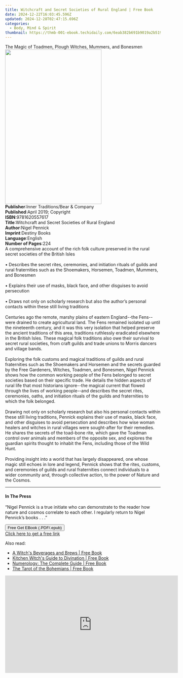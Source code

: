```yaml
---
title: Witchcraft and Secret Societies of Rural England | Free Book
date: 2024-12-22T16:03:45.596Z
updated: 2024-12-28T02:47:15.696Z
categories:
  - Body, Mind & Spirit
thumbnail: https://thmb-001-ebook.techidaily.com/6eab382b691b9019a2b519bd5efe72ded27c406ae1112debcad8d5e46edb2254.jpg
---
```

<main id="book-container">
  <div class="flex flex-col">
    <div class="book-brief flex-1 py-6 px-4 sm:p-6 md:py-10 md:px-8">
      <!-- brief-->
      <div class="book-brief-main">
        The Magic of Toadmen, Plough Witches, Mummers, and Bonesmen
      </div>
    </div>
    <div
      class="book-meta-info flex-1 grid gap-4 col-start-1 col-end-3 row-start-1 sm:mb-6 sm:grid-cols-4 lg:gap-6 lg:col-start-2 lg:row-end-6 lg:row-span-6 lg:mb-0"
    >
      <div
        class="book-meta-info-left place-content-center mt-4 p-4 text-sm leading-6 col-start-2 col-span-2 dark:text-slate-400"
      >
        <img
          class="w-full h-500 object-cover rounded-lg sm:h-255 sm:col-span-2 lg:col-span-full"
          src="https://img-001-ebook.techidaily.com/adb51e14a30dfeef578813456e1990a0fc8cae6e5dbad49501807fe6427ca65b.jpg"
          alt=""
          width="312"
          height="500"
        />
      </div>
      <div
        class="book-meta-info-right mt-2 col-start-1 row-start-2 col-span-3 self-center"
      >
        <!-- meta data  -->
        <div class="flex flex-col px-4 md:px-8">
          <div class="flex-1">
            <strong>Publisher</strong>:<span class="px-2"
              >Inner Traditions/Bear &amp; Company</span
            >
          </div>
          <div class="flex-1">
            <strong>Published</strong>:<span class="px-2"
              >April 2019; Copyright</span
            >
          </div>
          <div class="flex-1">
            <strong>ISBN</strong>:<span class="px-2">9781620557617</span>
          </div>
          <div class="flex-1">
            <strong>Title</strong>:<span class="px-2"
              >Witchcraft and Secret Societies of Rural England</span
            >
          </div>
          <div class="flex-1">
            <strong>Author</strong>:<span class="px-2">Nigel Pennick</span>
          </div>
          <div class="flex-1">
            <strong>Imprint</strong>:<span class="px-2">Destiny Books</span>
          </div>
          <div class="flex-1">
            <strong>Language</strong>:<span class="px-2">English</span>
          </div>
          <div class="flex-1">
            <strong>Number of Pages</strong>:<span class="px-2">224</span>
          </div>
        </div>
      </div>
    </div>
    <div class="book-description flex-1 py-6 px-4 sm:p-6 md:py-10 md:px-8">
      <div class="book-description-main">
        <div accordion-content="" id="description">
          A comprehensive account of the rich folk culture preserved in the
          rural secret societies of the British Isles <br /><br />• Describes
          the secret rites, ceremonies, and initiation rituals of guilds and
          rural fraternities such as the Shoemakers, Horsemen, Toadmen, Mummers,
          and Bonesmen <br /><br />• Explains their use of masks, black face,
          and other disguises to avoid persecution <br /><br />• Draws not only
          on scholarly research but also the author’s personal contacts within
          these still living traditions <br /><br />Centuries ago the remote,
          marshy plains of eastern England--the Fens--were drained to create
          agricultural land. The Fens remained isolated up until the nineteenth
          century, and it was this very isolation that helped preserve the
          ancient traditions of this area, traditions ruthlessly eradicated
          elsewhere in the British Isles. These magical folk traditions also owe
          their survival to secret rural societies, from craft guilds and trade
          unions to Morris dancers and village bands. <br /><br />Exploring the
          folk customs and magical traditions of guilds and rural fraternities
          such as the Shoemakers and Horsemen and the secrets guarded by the
          Free Gardeners, Witches, Toadmen, and Bonesmen, Nigel Pennick shows
          how the common working people of the Fens belonged to secret societies
          based on their specific trade. He details the hidden aspects of rural
          life that most historians ignore--the magical current that flowed
          through the lives of working people--and describes the secret rites,
          ceremonies, oaths, and initiation rituals of the guilds and
          fraternities to which the folk belonged. <br /><br />Drawing not only
          on scholarly research but also his personal contacts within these
          still living traditions, Pennick explains their use of masks, black
          face, and other disguises to avoid persecution and describes how wise
          woman healers and witches in rural villages were sought-after for
          their remedies. He shares the secrets of the toad-bone rite, which
          gave the Toadman control over animals and members of the opposite sex,
          and explores the guardian spirits thought to inhabit the Fens,
          including those of the Wild Hunt. <br /><br />Providing insight into a
          world that has largely disappeared, one whose magic still echoes in
          lore and legend, Pennick shows that the rites, customs, and ceremonies
          of guilds and rural fraternities connect individuals to a wider
          community and, through collective action, to the power of Nature and
          the Cosmos.
        </div>
        <div class="accordion-fader"></div>
      </div>
    </div>
    <div class="book-excerpts flex-1 py-6 px-4 sm:p-6 md:py-10 md:px-8">
      <!-- excerpts-->
      <div class="book-excerpts-main">
        <hr />
        <h4 class="placeholder placeholder-heading">
          <span>In The Press</span>
        </h4>
        <p>
          “Nigel Pennick is a true initiate who can demonstrate to the reader
          how nature and cosmos correlate to each other. I regularly return to
          Nigel Pennick’s books . . .”
        </p>
      </div>
    </div>
    <div
      class="book-about-author flex-1 py-6 px-4 sm:p-6 md:py-10 md:px-8"
    ></div>
    <div class="book-free-get flex-1 py-6 px-4 sm:p-6 md:py-10 md:px-8">
      <button
        id="btn-free-get"
        class="bg-blue-500 hover:bg-blue-700 text-white font-bold py-2 px-4 rounded"
      >
        Free Get EBook (.PDF/.epub)
      </button>
      <div id="countdown-display" class="px-2 text-lg mt-2"></div>
      <a
        id="free-link"
        class="hidden bg-blue-500 hover:bg-blue-700 text-white font-bold py-2 px-4 rounded"
        href="https://www.ebooks.com/en-us/book/96393664/witchcraft-and-secret-societies-of-rural-england/nigel-pennick/"
        target="_blank"
        >Click here to get a free link</a
      >
    </div>
    <script>
      let countdownTime = 0;
      let countdownInterval = null;
      document
        .getElementById('btn-free-get')
        .addEventListener('click', startCountdown);
      function startCountdown() {
        countdownTime = new Date().getTime() + 60000 * 3;
        countdownInterval = setInterval(updateCountdown, 1000);
        document.getElementById('btn-free-get').disabled = true;
        document
          .getElementById('btn-free-get')
          .classList.add('bg-gray-500', 'cursor-not-allowed');
      }
      function updateCountdown() {
        let currentTime = new Date().getTime();
        let timeLeft = countdownTime - currentTime;
        let secondsLeft = Math.floor(timeLeft / 1000);
        document.getElementById('countdown-display').innerHTML =
          `Remaining time: ${secondsLeft} seconds.`;
        if (secondsLeft <= 0) {
          clearInterval(countdownInterval);
          document.getElementById('btn-free-get').classList.add('hidden');
          document.getElementById('free-link').classList.remove('hidden');
          document.getElementById('countdown-display').innerHTML = '';
        }
      }
    </script>
  </div>
</main>

<ins class="adsbygoogle"
      style="display:block"
      data-ad-client="ca-pub-7571918770474297"
      data-ad-slot="8358498916"
      data-ad-format="auto"
      data-full-width-responsive="true"></ins>
    

<span class="atpl-alsoreadstyle">Also read:</span>
<div><ul>
<li><a href="https://novels-ebooks.techidaily.com/209715904-9781632658067-a-witchs-beverages-and-brews/"><u>A Witch's Beverages and Brews | Free Book</u></a></li>
<li><a href="https://novels-ebooks.techidaily.com/209704925-9781632658203-kitchen-witchs-guide-to-divination/"><u>Kitchen Witch's Guide to Divination | Free Book</u></a></li>
<li><a href="https://novels-ebooks.techidaily.com/209715906-9781601635853-numerology-the-complete-guide/"><u>Numerology: The Complete Guide | Free Book</u></a></li>
<li><a href="https://novels-ebooks.techidaily.com/209704100-9780486840871-the-tarot-of-the-bohemians/"><u>The Tarot of the Bohemians | Free Book</u></a></li>
</ul></div>

<!-- affiliate ads begin -->
<iframe width="560" height="315" src="https://www.youtube.com/embed/S3Th6oa_isA?si=TTQ013BB9beUM4x6" title="YouTube video player" frameborder="0" allow="accelerometer; autoplay; clipboard-write; encrypted-media; gyroscope; picture-in-picture; web-share" referrerpolicy="strict-origin-when-cross-origin" allowfullscreen></iframe>
<!-- affiliate ads end -->

